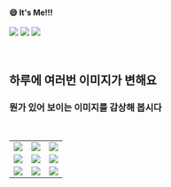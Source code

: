<!--
#### 📫 How to reach me?
<a href="mailto:thquddnr123@gmail.com">
    <img 
        src="https://img.shields.io/badge/Gmail-d14836?style=flat-square&logo=Gmail&logoColor=white&link=mailto:thquddnr123@gmail.com"
        style="height : auto; margin-left : 60px; margin-right : 60px;"/>
</a>
-->
#### 😄 It's Me!!!

<a href="https://cybecho.notion.site/SBU-s-Archives-854ccd3338c2456a867956f26143998a" target="_blank"><img src="https://img.shields.io/badge/Portfolio-303030?style=for-the-badge&logo=Notion&logoColor=white"/></a>
<a href="https://www.instagram.com/junk_warrior_vintage/" target="_blank"><img src="https://img.shields.io/badge/@junk_warrir_vintage-E4405F?style=for-the-badge&logo=Instagram&logoColor=white"/></a>
<a href="https://www.behance.net/thquddnr125654" target="_blank"><img src="https://img.shields.io/badge/Behance-1769FF?style=for-the-badge&logo=Behance&logoColor=white"/></a>

</br>

## 하루에 여러번 이미지가 변해요
### 뭔가 있어 보이는 이미지를 감상해 봅시다

<!--
마크업 바로보기 사이트
https://dillinger.io/ 
-->
  <br/> <table>
<tr>
<td><a href='http://www.omglasergunspewpewpew.com/'><img src='https://www.random-art.org/img/large/439040.jpg'></a></td>
<td><a href='https://name.ho9.me/'><img src='https://www.random-art.org/img/large/438997.jpg'></a></td>
<td><a href='https://www.omfgdogs.com/#'><img src='https://www.random-art.org/img/large/439111.jpg'></a></td>
</tr>
<tr>
<td><a href='https://kimjongillookingatthings.tumblr.com/'><img src='https://www.random-art.org/img/large/439029.jpg'></a></td>
<td><a href='https://binarypiano.com/'><img src='https://www.random-art.org/img/large/439049.jpg'></a></td>
<td><a href='https://www.cameronsworld.net'><img src='https://www.random-art.org/img/large/438994.jpg'></a></td>
</tr>
<tr>
<td><a href='https://img.theqoo.net/img/rjIus.jpg'><img src='https://www.random-art.org/img/large/439080.jpg'></a></td>
<td><a href='https://longdogechallenge.com/'><img src='https://www.random-art.org/img/large/439027.jpg'></a></td>
<td><a href='https://pointerpointer.com/'><img src='https://www.random-art.org/img/large/439021.jpg'></a></td>
</tr>
</table>
